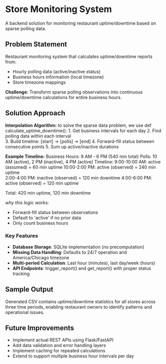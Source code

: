 # Store Monitoring System
A backend solution for monitoring restaurant uptime/downtime based on sparse polling data.

## Problem Statement
Restaurant monitoring system that calculates uptime/downtime reports from:
- Hourly polling data (active/inactive status)
- Business hours information (local timezone)
- Store timezone mappings

**Challenge**: Transform sparse polling observations into continuous uptime/downtime calculations for entire business hours.

## Solution Approach

**Interpolation Algorithm:**
to solve the sparse data problem, we use
def calculate_uptime_downtime():
     1. Get business intervals for each day
     2. Find polling data within each interval  
     3. Build timeline: [start] -> [polls] -> [end]
     4. Forward-fill status between consecutive points
     5. Sum up active/inactive durations

**Example Timeline:**
Business Hours: 9 AM - 6 PM (540 min total)
Polls: 10 AM (active), 2 PM (inactive), 4 PM (active)
Timeline:
9:00-10:00 AM: active (assumed) = 60 min uptime
10:00-2:00 PM: active (observed) = 240 min uptime  
2:00-4:00 PM: inactive (observed) = 120 min downtime
4:00-6:00 PM: active (observed) = 120 min uptime

Total: 420 min uptime, 120 min downtime

*why this logic works:* 
- Forward-fill status between observations
- Default to 'active' if no prior data
- Only count business hours

### Key Features
- **Database Storage**: SQLite implementation (no precomputation)
- **Missing Data Handling**: Defaults to 24/7 operation and America/Chicago timezone
- **Multi-period Calculation**: Last hour (minutes), last day/week (hours)
- **API Endpoints**: trigger_report() and get_report() with proper status tracking 


## Sample Output
Generated CSV contains uptime/downtime statistics for all stores across three time periods, enabling restaurant owners to identify patterns and operational issues.

## Future Improvements
- Implement actual REST APIs using Flask/FastAPI
- Add data validation and error handling layers  
- Implement caching for repeated calculations
- Extend to support multiple business hour intervals per day
